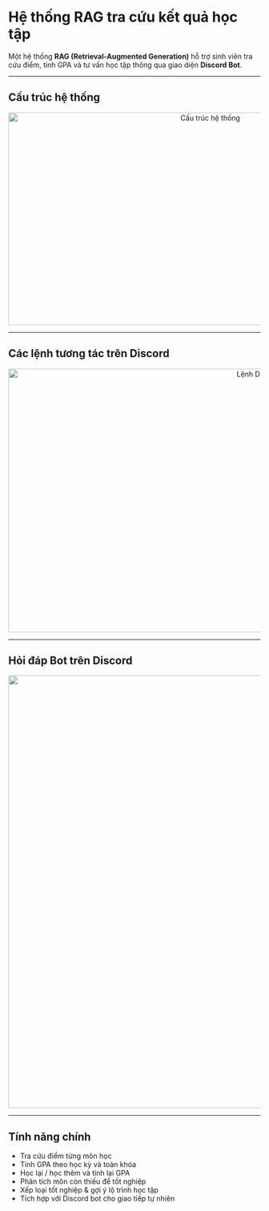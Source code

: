 # Hệ thống RAG tra cứu kết quả học tập

Một hệ thống **RAG (Retrieval-Augmented Generation)** hỗ trợ sinh viên tra cứu điểm, tính GPA và tư vấn học tập thông qua giao diện **Discord Bot**.

---

##  Cấu trúc hệ thống

<p align="center">
  <img width="791" height="425" alt="Cấu trúc hệ thống" src="https://github.com/user-attachments/assets/894b8576-4e5a-4088-b020-db40d483c6c0" />
</p>

---

## Các lệnh tương tác trên Discord

<p align="center">
  <img width="984" height="527" alt="Lệnh Discord" src="https://github.com/user-attachments/assets/819446de-4fef-4970-a510-a496797fbf3d" />
</p>

---

## Hỏi đáp Bot trên Discord

<p align="center">
  <img width="1398" height="865" alt="Demo hỏi đáp" src="https://github.com/user-attachments/assets/cafc71f6-6bed-43ca-af3c-63f4da516480" />
</p>

---

##  Tính năng chính
- Tra cứu điểm từng môn học
- Tính GPA theo học kỳ và toàn khóa
- Học lại / học thêm và tính lại GPA
- Phân tích môn còn thiếu để tốt nghiệp
- Xếp loại tốt nghiệp & gợi ý lộ trình học tập
- Tích hợp với Discord bot cho giao tiếp tự nhiên
